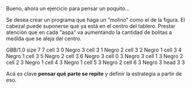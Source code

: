 Bueno, ahora un ejercicio para pensar un poquito... 

Se desea crear un programa que haga un "molino" como el de la figura. El cabezal puede suponerse que ya está en el centro del tablero. Prestar atención que en cada "aspa" va aumentando la cantidad de bolitas a medida que se aleja del centro.

<gs-board>
  GBB/1.0
    size 7 7
    cell 3 0 Negro 3
    cell 3 1 Negro 2
    cell 3 2 Negro 1
    cell 3 4 Negro 1
    cell 3 5 Negro 2
    cell 3 6 Negro 3
    cell 0 3 Negro 3
    cell 1 3 Negro 2
    cell 2 3 Negro 1
    cell 4 3 Negro 1
    cell 5 3 Negro 2
    cell 6 3 Negro 3
    head 3 3
</gs-board>

Acá es clave **pensar qué parte se repite** y definir la estrategia a partir de eso.